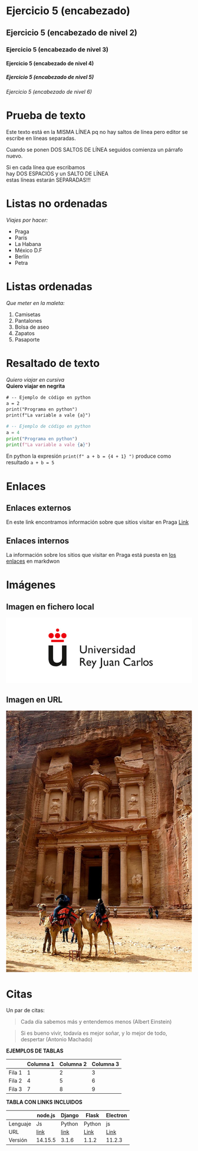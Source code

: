 
# Ejercicio 5 (encabezado)
## Ejercicio 5 (encabezado  de nivel 2)
### Ejercicio 5 (encabezado  de nivel 3)
#### Ejercicio 5 (encabezado  de nivel 4)
##### Ejercicio 5 (encabezado  de nivel 5)
###### Ejercicio 5 (encabezado  de nivel 6)

# Prueba de texto

Este texto está en la MISMA LÍNEA
pq no hay saltos de línea pero 
editor se escribe en líneas separadas.

Cuando se ponen DOS SALTOS DE LÍNEA seguidos comienza un párrafo nuevo. 

Si en cada línea que escribamos  
hay DOS ESPACIOS y un SALTO DE LÍNEA  
estas líneas estarán SEPARADAS!!!

# Listas no ordenadas

*Viajes por hacer:*
* Praga
* París
* La Habana
* México D.F
* Berlín
* Petra

# Listas ordenadas

*Que meter en la maleta:*
1. Camisetas
2. Pantalones
3. Bolsa de aseo
4. Zapatos
5. Pasaporte

# Resaltado de texto

*Quiero viajar en cursiva*  
**Quiero viajar en negrita**

```
# -- Ejemplo de código en python
a = 2
print("Programa en python")
print(f"La variable a vale {a}")
```

```python
# -- Ejemplo de código en python
a = 4
print("Programa en python")
print(f"La variable a vale {a}")
```

En python la expresión `print(f" a + b = {4 + 1} ")` produce como resultado `a + b = 5` 

# Enlaces 

## Enlaces externos

En este link encontramos información sobre que sitios visitar en Praga [Link](https://www.viajeroscallejeros.com/lugares-que-visitar-praga/)

## Enlaces internos

La información sobre los sitios que visitar en Praga está puesta en [los enlaces](#Enlaces) en markdwon


# Imágenes

## Imagen en fichero local

![](Imagen-urjc.jpg)


## Imagen en URL

![](https://github.com/carmengl98/2020-2021-LTAW-Practicas/blob/main/P0/petra.jpg?raw=true)

# Citas

Un par de citas:

> Cada día sabemos más y entendemos menos (Albert Einstein)

> Si es bueno vivir, todavía es mejor soñar, y lo mejor de todo, despertar (Antonio Machado)


**EJEMPLOS DE TABLAS**

|         | Columna 1 | Columna 2| Columna 3| 
|---------|-----------|----------|----------|
|  Fila 1 |     1     |     2    |     3    |  
|  Fila 2 |     4     |     5    |     6    |  
|  Fila 3 |     7     |     8    |     9    |  

**TABLA CON LINKS INCLUIDOS**

|          |  node.js  | Django | Flask | Electron |
|----------|-----------|--------|-------|----------|
| Lenguaje | Js        | Python | Python| js       |
| URL      | [link](https://nodejs.org/es/) | [link](https://www.djangoproject.com/)  | [Link](https://flask.palletsprojects.com/en/1.1.x/) | [Link](https://www.electronjs.org/) |
| Versión  |  14.15.5  | 3.1.6  | 1.1.2 | 11.2.3 |